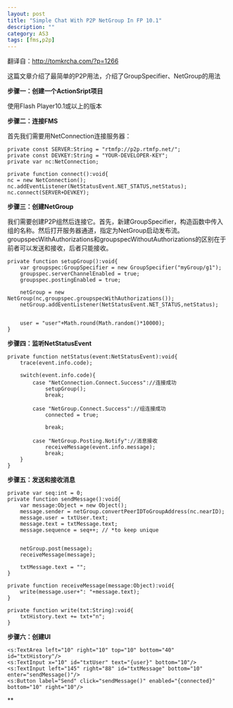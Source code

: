 ```yaml
---
layout: post
title: "Simple Chat With P2P NetGroup In FP 10.1"
description: ""
category: AS3
tags: [fms,p2p]
---
```



翻译自：http://tomkrcha.com/?p=1266

这篇文章介绍了最简单的P2P用法，介绍了GroupSpecifier、NetGroup的用法

**步骤一：创建一个ActionSript项目**

使用Flash Player10.1或以上的版本

**步骤二：连接FMS**

首先我们需要用NetConnection连接服务器：

	private const SERVER:String = "rtmfp://p2p.rtmfp.net/";
	private const DEVKEY:String = "YOUR-DEVELOPER-KEY";
	private var nc:NetConnection;
 
	private function connect():void{
	nc = new NetConnection();
	nc.addEventListener(NetStatusEvent.NET_STATUS,netStatus);
	nc.connect(SERVER+DEVKEY);

**步骤三：创建NetGroup**

我们需要创建P2P组然后连接它。首先，新建GroupSpecifier，构造函数中传入组的名称。然后打开服务器通道，指定为NetGroup启动发布流。groupspecWithAuthorizations和groupspecWithoutAuthorizations的区别在于前者可以发送和接收，后者只能接收。

	private function setupGroup():void{
		var groupspec:GroupSpecifier = new GroupSpecifier("myGroup/g1");
		groupspec.serverChannelEnabled = true;
		groupspec.postingEnabled = true;
	 
		netGroup = new NetGroup(nc,groupspec.groupspecWithAuthorizations());
		netGroup.addEventListener(NetStatusEvent.NET_STATUS,netStatus);
	 
	 
		user = "user"+Math.round(Math.random()*10000);
	}
	
**步骤四：监听NetStatusEvent**


	private function netStatus(event:NetStatusEvent):void{
		trace(event.info.code);
	 
		switch(event.info.code){
			case "NetConnection.Connect.Success"://连接成功
				setupGroup();
				break;
	 
			case "NetGroup.Connect.Success"://组连接成功
				connected = true;
	 
				break;
	 
			case "NetGroup.Posting.Notify"://消息接收
				receiveMessage(event.info.message);
				break;
		}
	}
	
**步骤五：发送和接收消息**

	private var seq:int = 0;
	private function sendMessage():void{
		var message:Object = new Object();
		message.sender = netGroup.convertPeerIDToGroupAddress(nc.nearID);
		message.user = txtUser.text;
		message.text = txtMessage.text;
		message.sequence = seq++; // *to keep unique
	 
	 
		netGroup.post(message);
		receiveMessage(message);
	 
		txtMessage.text = "";
	}
	 
	private function receiveMessage(message:Object):void{
		write(message.user+": "+message.text);
	}
	 
	private function write(txt:String):void{
		txtHistory.text += txt+"n";
	}	
	
**步骤六：创建UI**

	<s:TextArea left="10" right="10" top="10" bottom="40" id="txtHistory"/>
	<s:TextInput x="10" id="txtUser" text="{user}" bottom="10"/>
	<s:TextInput left="145" right="88" id="txtMessage" bottom="10" enter="sendMessage()"/>
	<s:Button label="Send" click="sendMessage()" enabled="{connected}" bottom="10" right="10"/>	
	
**